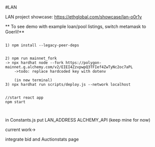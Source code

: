 #LAN

LAN project showcase: https://ethglobal.com/showcase/lan-o0r1y




** To see demo with example loan/pool listings, switch metamask to Goerli!**




```shell

1) npm install --legacy-peer-deps

 
2) npm run mainnet_fork 
-> npx hardhat node --fork https://polygon-mainnet.g.alchemy.com/v2/EIEI4ZzvpwpQ3TFIef4ZwTyNc2oc7aPL
    ->todo: replace hardcoded key with dotenv

    (in new terminal)
3) npx hardhat run scripts/deploy.js --network localhost 


//start react app
npm start



```


in Constants.js put
LAN_ADDRESS
ALCHEMY_API (keep mine for now)



current work->

integrate bid and Auctionstats page